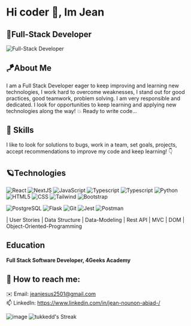 # Hi coder 👋, Im Jean 
## 🦈Full-Stack Developer
![Full-Stack Developer](https://user-images.githubusercontent.com/74038190/225813708-98b745f2-7d22-48cf-9150-083f1b00d6c9.gif)
## 🪁About Me
I am a Full Stack Developer eager to keep improving and learning new technologies, I work hard to overcome weaknesses, I stand out for good practices, good teamwork, problem solving. I am very responsible and dedicated. I look for opportunities to keep learning and applying new technologies along the way! 💥 Ready to write code...

 ## 🎯 Skills 
 I like to look for solutions to bugs, work in a team, set goals, projects, accept recommendations to improve my code and keep learning!
 👇
 ## 🪐Technologies
 ![React](https://img.shields.io/badge/-React-333333?style=flat&logo=react)
 ![NextJS](https://img.shields.io/badge/-Next.Js-333333?style=flat&logo=next.js)
 ![JavaScript](https://img.shields.io/badge/-JavaScript-333333?style=flat&logo=javascript) 
 ![Typescript](https://img.shields.io/badge/-Typescript-333333?style=flat&logo=typescript)
 ![Typescript](https://img.shields.io/badge/-node-333333?style=flat&logo=node)
 ![Python](https://img.shields.io/badge/-Python-333333?style=flat&logo=python)
 ![HTML5](https://img.shields.io/badge/-HTML5-333333?style=flat&logo=HTML5)
 ![CSS](https://img.shields.io/badge/-CSS-333333?style=flat&logo=CSS3&logoColor=1572B6)
 ![Tailwind](https://img.shields.io/badge/-Tailwind-333333?style=flat&logo=TailwindCSS&logoColor=CE6B9E)
 ![Bootstrap](https://img.shields.io/badge/-Bootstrap5-333333?style=flat&logo=bootstrap)
  
 ![PostgreSQL](https://img.shields.io/badge/-PostgreSQL-333333?style=flat&logo=postgresql)
 ![Flask](https://img.shields.io/badge/-Flask-333333?style=flat&logo=flask)
 ![Git](https://img.shields.io/badge/-Git-333333?style=flat&logo=git)
 ![Jest](https://img.shields.io/badge/-Jest-333333?style=flat&logo=jest)
 ![Postman](https://img.shields.io/badge/-Postman-333333?style=flat&logo=postman)

|
User Stories
|
Data Structure
|
Data-Modeling
|
Rest API
|
MVC
|
DOM
|
Object-Oriented-Programming
 

 ## Education
#### Full Stack Software Developer, 4Geeks Academy 

## 🔮 How to reach me:  
  ✉️ Email: jeanjesus2501@gmail.com
  <br/>
  📫 LinkedIn: https://www.linkedin.com/in/jean-nounon-abiad-/

  ![image](https://github.com/user-attachments/assets/bde080e5-f4a3-455a-833a-7f438d2a8b29)
  ![tukkedd's Streak](https://github-readme-streak-stats.herokuapp.com/?user=tukkedd&theme=nord&hide_border=true)





 











